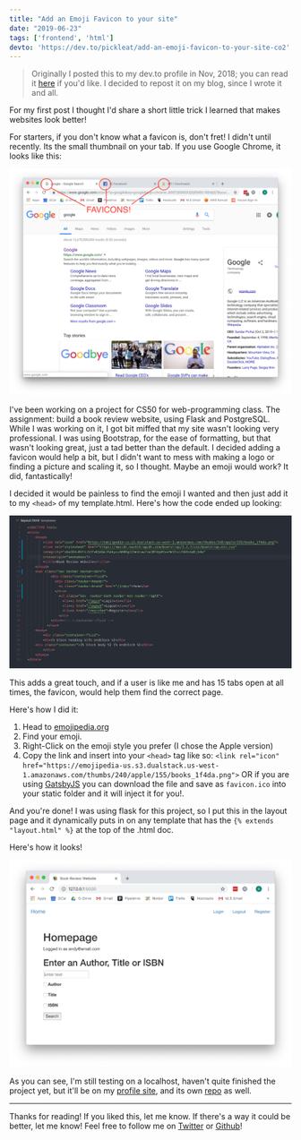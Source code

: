 ```yaml
---
title: "Add an Emoji Favicon to your site"
date: "2019-06-23"
tags: ['frontend', 'html']
devto: 'https://dev.to/pickleat/add-an-emoji-favicon-to-your-site-co2'
---
```


> Originally I posted this to my dev.to profile in Nov, 2018; you can read it [here](https://dev.to/pickleat/add-an-emoji-favicon-to-your-site-co2) if you'd like. I decided to repost it on my blog, since I wrote it and all.

For my first post I thought I'd share a short little trick I learned that makes websites look better!  

For starters, if you don't know what a favicon is, don't fret! I didn't until recently. Its the small thumbnail on your tab. If you use Google Chrome, it looks like this: 

![Example of Website Favicons](https://raw.githubusercontent.com/pickleat/dev.to/master/Screen%20Shot%202018-11-08%20at%201.22.49%20PM.png)

I've been working on a project for CS50 for web-programming class. The assignment: build a book review website, using Flask and PostgreSQL. While I was working on it, I got bit miffed that my site wasn't looking very professional. I was using Bootstrap, for the ease of formatting, but that wasn't looking great, just a tad better than the default. I decided adding a favicon would help a bit, but I didn't want to mess with making a logo or finding a picture and scaling it, so I thought. Maybe an emoji would work? It did, fantastically! 

I decided it would be painless to find the emoji I wanted and then just add it to my `<head>` of my template.html. Here's how the code ended up looking:

![Code Screenshot](https://raw.githubusercontent.com/pickleat/dev.to/master/Screen%20Shot%202018-11-08%20at%201.34.58%20PM.png)

This adds a great touch, and if a user is like me and has 15 tabs open at all times, the favicon, would help them find the correct page.

Here's how I did it:

1. Head to [emojipedia.org](https://emojipedia.org/)
2. Find your emoji.
3. Right-Click on the emoji style you prefer (I chose the Apple version)
4. Copy the link and insert into your `<head>` tag like so: `<link rel="icon" href="https://emojipedia-us.s3.dualstack.us-west-1.amazonaws.com/thumbs/240/apple/155/books_1f4da.png">` OR if you are using [GatsbyJS](https://gatsbyjs.org/) you can download the file and save as `favicon.ico` into your static folder and it will inject it for you!.


And you're done! I was using flask for this project, so I put this in the layout page and it dynamically puts in on any template that has the `{% extends "layout.html" %}` at the top of the .html doc.

Here's how it looks!

![Look at the icon in the tab!](https://raw.githubusercontent.com/pickleat/dev.to/master/Screen%20Shot%202018-11-08%20at%201.36.46%20PM.png)

As you can see, I'm still testing on a localhost, haven't quite finished the project yet, but it'll be on my [profile site](https://pickleat.github.io/), and its own [repo](https://github.com/pickleat/BookReviewSite) as well.

---

Thanks for reading! If you liked this, let me know. If there's a way it could be better, let me know! Feel free to follow me on [Twitter](https://www.twitter.com/pickleat) or [Github](https://github.com/pickleat)!
